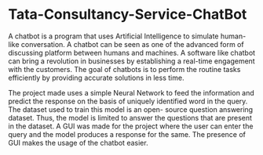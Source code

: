 # Tata-Consultancy-Service-ChatBot

A chatbot is a program that uses Artificial Intelligence to simulate human-like conversation. A chatbot can be seen as one of the advanced form of discussing platform between humans and machines. A software like chatbot can bring a revolution in businesses by establishing a real-time engagement with the customers. The goal of chatbots is to perform the routine tasks efficiently by providing accurate solutions in less time.

The project made uses a simple Neural Network to feed the information and predict the response on the basis of uniquely identified word in the query. The dataset used to train this model is an open- source question answering dataset. Thus, the model is limited to answer the questions that are present in the dataset. A GUI was made for the project where the user can enter the query and the model produces a response for the same. The presence of GUI makes the usage of the chatbot easier.

